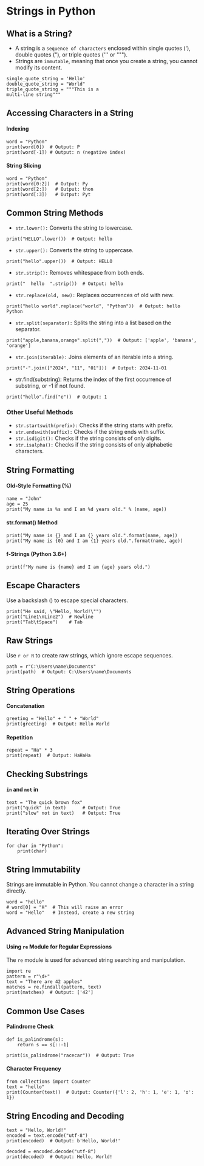 # Strings in Python

## What is a String?

- A string is a `sequence of characters` enclosed within single quotes ('), double quotes ("), or triple quotes (''' or """). 
- Strings are `immutable`, meaning that once you create a string, you cannot modify its content.

```
single_quote_string = 'Hello'
double_quote_string = "World"
triple_quote_string = """This is a 
multi-line string"""
```

## Accessing Characters in a String

#### Indexing

```
word = "Python"
print(word[0])  # Output: P
print(word[-1]) # Output: n (negative index)
```

#### String Slicing 

```
word = "Python"
print(word[0:2])  # Output: Py
print(word[2:])   # Output: thon
print(word[:3])   # Output: Pyt
```


## Common String Methods

- `str.lower():` Converts the string to lowercase.

`print("HELLO".lower())  # Output: hello`


- `str.upper():` Converts the string to uppercase.

`print("hello".upper())  # Output: HELLO
`

- `str.strip():` Removes whitespace from both ends.
  
`print("  hello  ".strip())  # Output: hello`

- `str.replace(old, new):` Replaces occurrences of old with new.

`print("hello world".replace("world", "Python"))  # Output: hello Python`

- `str.split(separator):` Splits the string into a list based on the separator.

`print("apple,banana,orange".split(","))  # Output: ['apple', 'banana', 'orange']`

- `str.join(iterable):` Joins elements of an iterable into a string.

`print("-".join(["2024", "11", "01"]))  # Output: 2024-11-01`

- str.find(substring): Returns the index of the first occurrence of substring, or -1 if not found.

`print("hello".find("e"))  # Output: 1`

### Other Useful Methods

- `str.startswith(prefix):` Checks if the string starts with prefix.
- `str.endswith(suffix):` Checks if the string ends with suffix.
- `str.isdigit():` Checks if the string consists of only digits.
- `str.isalpha():` Checks if the string consists of only alphabetic characters.

## String Formatting

#### Old-Style Formatting (%)

```
name = "John"
age = 25
print("My name is %s and I am %d years old." % (name, age))
```

#### str.format() Method

```
print("My name is {} and I am {} years old.".format(name, age))
print("My name is {0} and I am {1} years old.".format(name, age))
```

#### f-Strings (Python 3.6+)

```
print(f"My name is {name} and I am {age} years old.")
```

## Escape Characters

Use a backslash (\) to escape special characters.

```
print("He said, \"Hello, World!\"")
print("Line1\nLine2")  # Newline
print("Tab\tSpace")    # Tab
```

## Raw Strings

Use `r or R` to create raw strings, which ignore escape sequences.

```
path = r"C:\Users\name\Documents"
print(path)  # Output: C:\Users\name\Documents
```

## String Operations

#### Concatenation

```
greeting = "Hello" + " " + "World"
print(greeting)  # Output: Hello World
```

#### Repetition

```
repeat = "Ha" * 3
print(repeat)  # Output: HaHaHa
```

## Checking Substrings

#### `in` and `not` in

```
text = "The quick brown fox"
print("quick" in text)      # Output: True
print("slow" not in text)   # Output: True
```
## Iterating Over Strings

```
for char in "Python":
    print(char)
```

## String Immutability

Strings are immutable in Python. You cannot change a character in a string directly.

```
word = "hello"
# word[0] = "H"  # This will raise an error
word = "Hello"   # Instead, create a new string
```

## Advanced String Manipulation

#### Using `re` Module for Regular Expressions

The `re` module is used for advanced string searching and manipulation.

```
import re
pattern = r"\d+"
text = "There are 42 apples"
matches = re.findall(pattern, text)
print(matches)  # Output: ['42']
```

## Common Use Cases

#### Palindrome Check

```
def is_palindrome(s):
    return s == s[::-1]

print(is_palindrome("racecar"))  # Output: True
```

#### Character Frequency

```
from collections import Counter
text = "hello"
print(Counter(text))  # Output: Counter({'l': 2, 'h': 1, 'e': 1, 'o': 1})
```

## String Encoding and Decoding

```
text = "Hello, World!"
encoded = text.encode("utf-8")
print(encoded)  # Output: b'Hello, World!'

decoded = encoded.decode("utf-8")
print(decoded)  # Output: Hello, World!
```